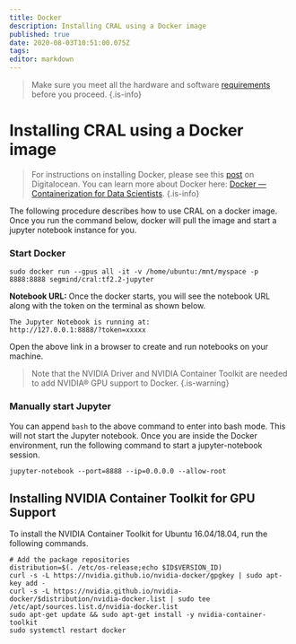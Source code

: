 ```yaml
---
title: Docker
description: Installing CRAL using a Docker image
published: true
date: 2020-08-03T10:51:00.075Z
tags: 
editor: markdown
---
```


> Make sure you meet all the hardware and software [requirements](/install/requirements) before you proceed.
{.is-info}
# Installing CRAL using a Docker image

>For instructions on installing Docker, please see this [post](https://www.digitalocean.com/community/tutorials/how-to-install-and-use-docker-on-ubuntu-18-04) on Digitalocean. You can learn more about Docker here: [Docker — Containerization for Data Scientists](https://medium.com/towards-artificial-intelligence/docker-container-and-data-scientist-bae208ce8268).
{.is-info}

The following procedure describes how to use CRAL on a docker image. Once you run the command below, docker will pull the image and start a jupyter notebook instance for you. 

### Start Docker
```
sudo docker run --gpus all -it -v /home/ubuntu:/mnt/myspace -p 8888:8888 segmind/cral:tf2.2-jupyter
```

**Notebook URL:** Once the docker starts, you will see the notebook URL along with the token on the terminal as shown below.
```
The Jupyter Notebook is running at:
http://127.0.0.1:8888/?token=xxxxx
```
Open the above link in a browser to create and run notebooks on your machine.

> Note that the NVIDIA Driver and NVIDIA Container Toolkit are needed to add NVIDIA® GPU support to Docker.
{.is-warning}

### Manually start Jupyter
You can append `bash` to the above command to enter into bash mode. This will not start the Jupyter notebook.
Once you are inside the Docker environment, run the following command to start a jupyter-notebook session.
```
jupyter-notebook --port=8888 --ip=0.0.0.0 --allow-root
```



## Installing NVIDIA Container Toolkit for GPU Support
To install the NVIDIA Container Toolkit for Ubuntu 16.04/18.04, run the following commands.

```
# Add the package repositories
distribution=$(. /etc/os-release;echo $ID$VERSION_ID)
curl -s -L https://nvidia.github.io/nvidia-docker/gpgkey | sudo apt-key add -
curl -s -L https://nvidia.github.io/nvidia-docker/$distribution/nvidia-docker.list | sudo tee /etc/apt/sources.list.d/nvidia-docker.list
sudo apt-get update && sudo apt-get install -y nvidia-container-toolkit
sudo systemctl restart docker
```